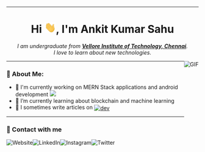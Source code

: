 <hr>
<h1 align="center">Hi <img src="https://raw.githubusercontent.com/ABSphreak/ABSphreak/master/gifs/Hi.gif" width="30px">, I'm Ankit Kumar Sahu</h1>


<p align="center">
  <em>
    I am undergraduate from <a href="https://chennai.vit.ac.in"> <b>Vellore Institute of Technology, Chennai</b></a>.<br>
    I love to learn about new technologies. <br>
  </em> 
</p>
<img align="right" alt="GIF" height="160px" src="https://media.giphy.com/media/du3J3cXyzhj75IOgvA/giphy.gif" />

<hr>

### 🤵 About Me:
- 🏦 I'm currently working on MERN Stack applications and android development
      <img src="https://media.giphy.com/media/WUlplcMpOCEmTGBtBW/giphy.gif" width="30">
- 🌱 I’m currently learning about blockchain and machine learning
- 📝 I sometimes write articles on 
      [<img align="center" alt="dev" height="30px" src="https://d2fltix0v2e0sb.cloudfront.net/dev-badge.svg" />](https://dev.to/ankitsahu)

<hr>

### 💬 Contact with me

[<img align="left" alt="Website" height="25px" src="https://img-premium.flaticon.com/png/512/2301/2301129.png?token=exp=1621509246~hmac=537598199c46c15656dc044f50f5df1f" />](https://ankitsawho.github.io/)
[<img align="left" alt="LinkedIn" height="25px" src="https://img-premium.flaticon.com/png/512/2111/2111499.png?token=exp=1621507678~hmac=decbafb5a14e36d57e07ddc0e3937adc"/>](https://www.linkedin.com/in/ankit-kumar-sahu-8817681a4/)
[<img align="left" alt="Instagram" height="25px" src="https://img-premium.flaticon.com/png/512/174/174855.png?token=exp=1621507485~hmac=78f598879cc88a9e3e8c4a8a5b2769a7" />](https://instagram.com/ankitsawho/)
[<img align="left" alt="Twitter" height="25px" src="https://img-premium.flaticon.com/png/512/889/889147.png?token=exp=1621507603~hmac=31324e24bc946ff2a0718f95cb775ce8" />](https://twitter.com/ankitsawho)

<!---
ankitsawho/ankitsawho is a ✨ special ✨ repository because its `README.md` (this file) appears on your GitHub profile.
You can click the Preview link to take a look at your changes.
--->
